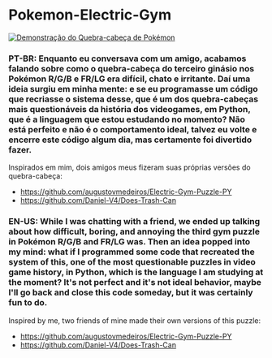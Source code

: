 # Pokemon-Electric-Gym

[![Demonstração do Quebra-cabeça de Pokémon](https://img.youtube.com/vi/FuhzqBmH2yk/0.jpg)](https://www.youtube.com/watch?v=FuhzqBmH2yk)

### PT-BR: Enquanto eu conversava com um amigo, acabamos falando sobre como o quebra-cabeça do terceiro ginásio nos Pokémon R/G/B e FR/LG era difícil, chato e irritante. Daí uma ideia surgiu em minha mente: e se eu programasse um código que recriasse o sistema desse, que é um dos quebra-cabeças mais questionáveis da história dos videogames, em Python, que é a linguagem que estou estudando no momento? Não está perfeito e não é o comportamento ideal, talvez eu volte e encerre este código algum dia, mas certamente foi divertido fazer.

Inspirados em mim, dois amigos meus fizeram suas próprias versões do quebra-cabeça:
- https://github.com/augustovmedeiros/Electric-Gym-Puzzle-PY
- https://github.com/Daniel-V4/Does-Trash-Can

### EN-US: While I was chatting with a friend, we ended up talking about how difficult, boring, and annoying the third gym puzzle in Pokémon R/G/B and FR/LG was. Then an idea popped into my mind: what if I programmed some code that recreated the system of this, one of the most questionable puzzles in video game history, in Python, which is the language I am studying at the moment? It's not perfect and it's not ideal behavior, maybe I'll go back and close this code someday, but it was certainly fun to do.

Inspired by me, two friends of mine made their own versions of this puzzle:
- https://github.com/augustovmedeiros/Electric-Gym-Puzzle-PY
- https://github.com/Daniel-V4/Does-Trash-Can
